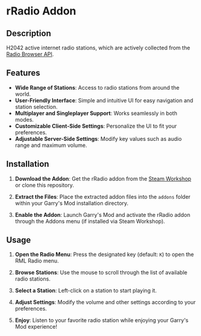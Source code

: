 # rRadio Addon

## Description
H2042 active internet radio stations, which are actively collected from the [Radio Browser API](https://www.radio-browser.info/).

## Features
- **Wide Range of Stations**: Access to radio stations from around the world.
- **User-Friendly Interface**: Simple and intuitive UI for easy navigation and station selection.
- **Multiplayer and Singleplayer Support**: Works seamlessly in both modes.
- **Customizable Client-Side Settings**: Personalize the UI to fit your preferences.
- **Adjustable Server-Side Settings**: Modify key values such as audio range and maximum volume.

## Installation

1. **Download the Addon**: Get the rRadio addon from the [Steam Workshop](https://steamcommunity.com/sharedfiles/filedetails/?id=3318060741) or clone this repository.
   
2. **Extract the Files**: Place the extracted addon files into the `addons` folder within your Garry's Mod installation directory.

3. **Enable the Addon**: Launch Garry's Mod and activate the rRadio addon through the Addons menu (if installed via Steam Workshop).

## Usage

1. **Open the Radio Menu**: Press the designated key (default: `K`) to open the RML Radio menu.
   
2. **Browse Stations**: Use the mouse to scroll through the list of available radio stations.
   
3. **Select a Station**: Left-click on a station to start playing it.
   
4. **Adjust Settings**: Modify the volume and other settings according to your preferences.
   
5. **Enjoy**: Listen to your favorite radio station while enjoying your Garry's Mod experience!
